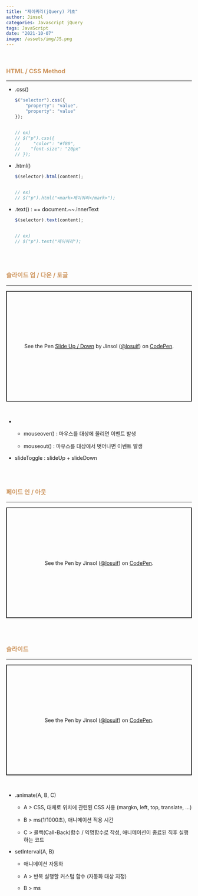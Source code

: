```yaml
---
title: "제이쿼리(jQuery) 기초"
author: Jinsol
categories: Javascript jQuery
tags: JavaScript
date: "2021-10-07"
image: /assets/img/JS.png
---
```


<br>

### <span style="color:#ce965f">HTML / CSS Method</span>

<hr>

-  .css()
    
    ```javascript
    $("selector").css({
        "property": "value",
        "property": "value"
    });


    // ex)
    // $("p").css({
    //     "color": "#f80",
    //    "font-size": "20px"
    // });
    ```

- .html()

    ```javascript
    $(selector).html(content);


    // ex)
    // $("p").html("<mark>제이쿼리</mark>");
    ```

- .text() : == document.~~.innerText

    ```javascript
    $(selector).text(content);


    // ex)
    // $("p").text("제이쿼리");
    ```

<br><br>

### <span style="color:#ce965f">슬라이드 업 / 다운 / 토글</span>

<hr>

<p class="codepen" data-height="300" data-default-tab="html,result" data-slug-hash="WNOVjWM" data-user="losuif" style="height: 300px; box-sizing: border-box; display: flex; align-items: center; justify-content: center; border: 2px solid; margin: 1em 0; padding: 1em;">
  <span>See the Pen <a href="https://codepen.io/losuif/pen/WNOVjWM">
  Slide Up / Down</a> by Jinsol (<a href="https://codepen.io/losuif">@losuif</a>)
  on <a href="https://codepen.io">CodePen</a>.</span>
</p>
<script async src="https://cpwebassets.codepen.io/assets/embed/ei.js"></script>

<br>

-   - mouseover() : 마우스를 대상에 올리면 이벤트 발생

    - mouseout() : 마우스를 대상에서 벗어나면 이벤트 발생

- slideToggle : slideUp + slideDown


<br><br>

### <span style="color:#ce965f">페이드 인 / 아웃</span>

<hr>

<p class="codepen" data-height="300" data-default-tab="html,result" data-slug-hash="dyRxRPM" data-user="losuif" style="height: 300px; box-sizing: border-box; display: flex; align-items: center; justify-content: center; border: 2px solid; margin: 1em 0; padding: 1em;">
  <span>See the Pen <a href="https://codepen.io/losuif/pen/dyRxRPM">
  </a> by Jinsol (<a href="https://codepen.io/losuif">@losuif</a>)
  on <a href="https://codepen.io">CodePen</a>.</span>
</p>
<script async src="https://cpwebassets.codepen.io/assets/embed/ei.js"></script>


<br><br>

### <span style="color:#ce965f">슬라이드</span>

<hr>

<p class="codepen" data-height="300" data-default-tab="html,result" data-slug-hash="YzQmQWN" data-user="losuif" style="height: 300px; box-sizing: border-box; display: flex; align-items: center; justify-content: center; border: 2px solid; margin: 1em 0; padding: 1em;">
  <span>See the Pen <a href="https://codepen.io/losuif/pen/YzQmQWN">
  </a> by Jinsol (<a href="https://codepen.io/losuif">@losuif</a>)
  on <a href="https://codepen.io">CodePen</a>.</span>
</p>
<script async src="https://cpwebassets.codepen.io/assets/embed/ei.js"></script>

<br>

- .animate(A, B, C)

    - A > CSS, 대체로 위치에 관련된 CSS 사용 (margkn, left, top, translate, ...)

    - B > ms(1/1000초), 애니메이션 적용 시간

    - C > 콜백(Call-Back)함수 / 익명함수로 작성, 애니메이션이 종료된 직후 실행하는 코드

- setInterval(A, B)

    - 애니메이션 자동화

    - A > 반복 실행할 커스텀 함수 (자동화 대상 지정)

    - B > ms